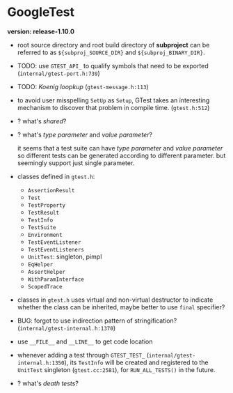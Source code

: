 # GoogleTest

**version: release-1.10.0**

+ root source directory and root build directory of **subproject** can be referred to as `${subproj_SOURCE_DIR}` and `${subproj_BINARY_DIR}`.

+ TODO: use `GTEST_API_` to qualify symbols that need to be exported (`internal/gtest-port.h:739`)

+ TODO: *Koenig loopkup* (`gtest-message.h:113`)

+ to avoid user misspelling `SetUp` as `Setup`, GTest takes an interesting mechanism to discover that problem in compile time. (`gtest.h:512`)

+ ? what's *shared*?

+ ? what's *type parameter* and *value parameter*?

  it seems that a test suite can have *type parameter* and *value parameter* so different tests can be generated according to different parameter. but seemingly support just single parameter.

+ classes defined in `gtest.h`:

  + `AssertionResult`
  + `Test`
  + `TestProperty`
  + `TestResult`
  + `TestInfo`
  + `TestSuite`
  + `Environment`
  + `TestEventListener`
  + `TestEventListeners`
  + `UnitTest`: singleton, pimpl
  + `EqHelper`
  + `AssertHelper`
  + `WithParamInterface`
  + `ScopedTrace`

+ classes in `gtest.h` uses virtual and non-virtual destructor to indicate whether the class can be inherited, maybe better to use `final` specifier?

+ BUG: forgot to use indirection pattern of stringification? (`internal/gtest-internal.h:1370`)

+ use `__FILE__` and `__LINE__` to get code location

+ whenever adding a test through `GTEST_TEST_` (`internal/gtest-internal.h:1350`), its `TestInfo` will be created and registered to the `UnitTest` singleton (`gtest.cc:2581`), for `RUN_ALL_TESTS()` in the future.

+ ? what's *death tests*?



